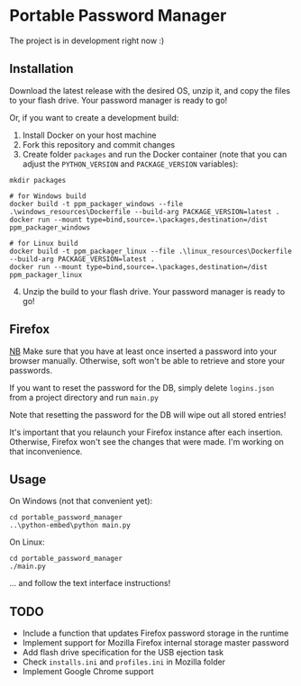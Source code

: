 # Portable Password Manager

The project is in development right now :)

## Installation

Download the latest release with the desired OS, unzip it, and copy the files to your flash drive. Your password manager is ready to go!

Or, if you want to create a development build:

1) Install Docker on your host machine
2) Fork this repository and commit changes 
3) Create folder `packages` and run the Docker container (note that you can adjust the `PYTHON_VERSION` and `PACKAGE_VERSION` variables):
```shell
mkdir packages

# for Windows build
docker build -t ppm_packager_windows --file .\windows_resources\Dockerfile --build-arg PACKAGE_VERSION=latest .
docker run --mount type=bind,source=.\packages,destination=/dist ppm_packager_windows

# for Linux build
docker build -t ppm_packager_linux --file .\linux_resources\Dockerfile --build-arg PACKAGE_VERSION=latest .
docker run --mount type=bind,source=.\packages,destination=/dist ppm_packager_linux
```
4) Unzip the build to your flash drive. Your password manager is ready to go!

## Firefox

<u>NB</u> Make sure that you have at least once inserted a password into your browser manually. Otherwise, soft won't be
able to retrieve and store your passwords.

If you want to reset the password for the DB, simply delete `logins.json` from a project directory and run `main.py`

Note that resetting the password for the DB will wipe out all stored entries!

It's important that you relaunch your Firefox instance after each insertion. Otherwise, Firefox won't see the changes
that were made. I'm working on that inconvenience.

## Usage

On Windows (not that convenient yet):

```shell
cd portable_password_manager
..\python-embed\python main.py
```

On Linux:

```shell
cd portable_password_manager
./main.py
```

... and follow the text interface instructions!

## TODO

* Include a function that updates Firefox password storage in the runtime
* Implement support for Mozilla Firefox internal storage master password
* Add flash drive specification for the USB ejection task 
* Check `installs.ini` and `profiles.ini` in Mozilla folder
* Implement Google Chrome support
